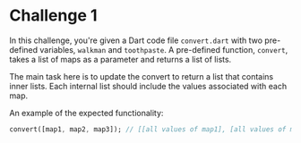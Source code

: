 # Challenge 1

In this challenge, you're given a Dart code file `convert.dart` with two pre-defined variables, `walkman` and `toothpaste`. A pre-defined function, `convert`, takes a list of maps as a parameter and returns a list of lists.

The main task here is to update the convert to return a list that contains inner lists. Each internal list should include the values associated with each map.

An example of the expected functionality:

```dart
convert([map1, map2, map3]); // [[all values of map1], [all values of map2], [all values of map 3]]
```

